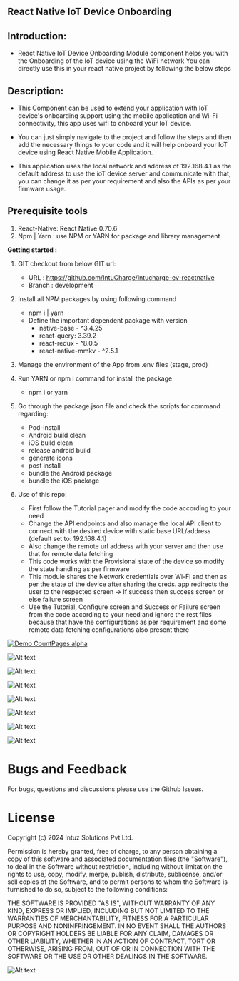 ## React Native IoT Device Onboarding

## Introduction:

- React Native IoT Device Onboarding Module component helps you with the Onboarding of the IoT device using the WiFi network
  You can directly use this in your react native project by following the below steps

## Description:
- This Component can be used to extend your application with IoT device's onboarding support using the mobile application and Wi-Fi connectivity, this app uses wifi to onboard your IoT device.

- You can just simply navigate to the project and follow the steps and then add the necessary things to your code and it will  help onboard your IoT device using React Native Mobile Application.

- This application uses the local network and address of 192.168.4.1 as the default address to use the ioT device server and communicate with that, you can change it as per your requirement and also the APIs as per your firmware usage.

## Prerequisite tools

1. React-Native: React Native 0.70.6
2. Npm | Yarn : use NPM or YARN for package and library management

**Getting started :**

1. GIT checkout from below GIT url:

   - URL : https://github.com/IntuCharge/intucharge-ev-reactnative
   - Branch : development

2. Install all NPM packages by using following command

   - npm i | yarn
   - Define the important dependent package with version
     - native-base - ^3.4.25
     - react-query: 3.39.2
     - react-redux - ^8.0.5
     - react-native-mmkv - ^2.5.1

3. Manage the environment of the App from .env files (stage, prod)

4. Run YARN or npm i command for install the package

   - npm i or yarn

5. Go through the package.json file and check the scripts for command regarding:

   - Pod-install
   - Android build clean
   - iOS build clean
   - release android build
   - generate icons
   - post install
   - bundle the Android package
   - bundle the iOS package

6. Use of this repo:
   - First follow the Tutorial pager and modify the code according to your need
   - Change the API endpoints and also manage the local API client to connect with the desired device with static base URL/address (default set to: 192.168.4.1)
   - Also change the remote url address with your server and then use that for remote data fetching
   - This code works with the Provisional state of the device so modify the state handling as per firmware
   - This module shares the Network credentials over Wi-Fi and then as per the state of the device after sharing the creds. app redirects the user to the respected screen -> If success then success screen or else failure screen
   - Use the Tutorial, Configure screen and Success or Failure screen from the code according to your need and ignore the rest files because that have the configurations as per requirement and some remote data fetching configurations also present there

[![Demo CountPages alpha](./screenshots/OnboardingDemo-Preview.gif)](./screenshots/OnboardingDemo.mp4)

![Alt text](./screenshots/Home.png?raw=true "Successfully connected to the device Screen")

![Alt text](./screenshots/SplashScreen.png?raw=true "Splash Screen")

![Alt text](./screenshots/Tutorial1.png?raw=true "Guide Screen 1")

![Alt text](./screenshots/Tutorial2.png?raw=true "Guide Screen 2")

![Alt text](./screenshots/Tutorial3.png?raw=true "Guide Screen 3")

![Alt text](./screenshots/Credentials.png?raw=true "Credentials Screen")

![Alt text](./screenshots/Success.png?raw=true "Failed to connect Screen")

# Bugs and Feedback
For bugs, questions and discussions please use the Github Issues.

# License

Copyright (c) 2024 Intuz Solutions Pvt Ltd.

Permission is hereby granted, free of charge, to any person obtaining a copy of this software and associated documentation files (the "Software"), to deal in the Software without restriction, including without limitation the rights to use, copy, modify, merge, publish, distribute, sublicense, and/or sell copies of the Software, and to permit persons to whom the Software is furnished to do so, subject to the following conditions:

THE SOFTWARE IS PROVIDED "AS IS", WITHOUT WARRANTY OF ANY KIND, EXPRESS OR IMPLIED, INCLUDING BUT NOT LIMITED TO THE WARRANTIES OF MERCHANTABILITY, FITNESS FOR A PARTICULAR PURPOSE AND NONINFRINGEMENT. IN NO EVENT SHALL THE AUTHORS OR COPYRIGHT HOLDERS BE LIABLE FOR ANY CLAIM, DAMAGES OR OTHER LIABILITY, WHETHER IN AN ACTION OF CONTRACT, TORT OR OTHERWISE, ARISING FROM, OUT OF OR IN CONNECTION WITH THE SOFTWARE OR THE USE OR OTHER DEALINGS IN THE SOFTWARE.

![Alt text](./screenshots/logo.jpg?raw=true "Intuz logo")